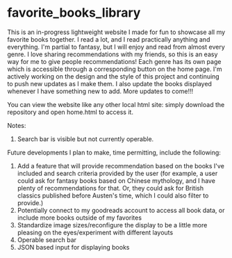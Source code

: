 # favorite_books_library

This is an in-progress lightweight website I made for fun to showcase all my favorite books together. I read a lot, and I read practically anything and everything. I'm partial to fantasy, but I will enjoy and read from almost every genre. I love sharing recommendations with my friends, so this is an easy way for me to give people recommendations! Each genre has its own page which is accessible through a corresponding button on the home page. I'm actively working on the design and the style of this project and continuing to push new updates as I make them. I also update the books displayed whenever I have something new to add. More updates to come!!!

You can view the website like any other local html site: simply download the repository and open home.html to access it.

Notes:
1) Search bar is visible but not currently operable. 

Future developments I plan to make, time permitting, include the following:

1) Add a feature that will provide recommendation based on the books I've included and search criteria provided by the user (for example, a user could ask for fantasy books based on Chinese mythology, and I have plenty of recommendations for that. Or, they could ask for British classics published before Austen's time, which I could also filter to provide.)
2) Potentially connect to my goodreads account to access all book data, or include more books outside of my favorites
3) Standardize image sizes/reconfigure the display to be a little more pleasing on the eyes/experiment with different layouts
4) Operable search bar
5) JSON based input for displaying books
